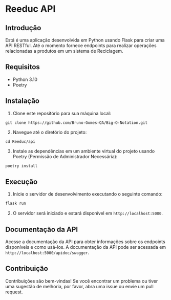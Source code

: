 # Reeduc API

## Introdução
Está é uma aplicação desenvolvida em Python usando Flask para criar uma API RESTful. Até o momento fornece endpoints para realizar operações relacionadas a produtos em um sistema de Reciclagem.

## Requisitos
- Python 3.10
- Poetry

## Instalação
1. Clone este repositório para sua máquina local:

```
git clone https://github.com/Bruno-Gomes-QA/Big-O-Notation.git
```

2. Navegue até o diretório do projeto:

```
cd Reeduc/api
```

3. Instale as dependências em um ambiente virtual do projeto usando Poetry (Permissão de Administrador Necessária):

```python
poetry install
```

## Execução
1. Inicie o servidor de desenvolvimento executando o seguinte comando:

```python
flask run
```

2. O servidor será iniciado e estará disponível em `http://localhost:5000`.

## Documentação da API
Acesse a documentação da API para obter informações sobre os endpoints disponíveis e como usá-los. A documentação da API pode ser acessada em `http://localhost:5000/apidoc/swagger`.

## Contribuição
Contribuições são bem-vindas! Se você encontrar um problema ou tiver uma sugestão de melhoria, por favor, abra uma issue ou envie um pull request.
